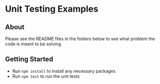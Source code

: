 # Unit Testing Examples

## About
Please see the README files in the folders below to see what problem the code is meant to be solving

## Getting Started
- Run `npm install` to install any necessary packages
- Run `npm test` to run the unit tests